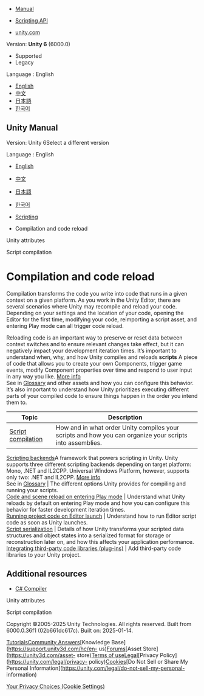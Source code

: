 [](https://docs.unity3d.com)

  * [Manual](../Manual/index.html)
  * [Scripting API](../ScriptReference/index.html)

  * [unity.com](https://unity.com/)

Version: **Unity 6** (6000.0)

  * Supported
  * Legacy

Language : English

  * [English](/Manual/compilation-and-code-reload.html)
  * [中文](/cn/current/Manual/compilation-and-code-reload.html)
  * [日本語](/ja/current/Manual/compilation-and-code-reload.html)
  * [한국어](/kr/current/Manual/compilation-and-code-reload.html)

[](https://docs.unity3d.com)

## Unity Manual

Version: Unity 6Select a different version

Language : English

  * [English](/Manual/compilation-and-code-reload.html)
  * [中文](/cn/current/Manual/compilation-and-code-reload.html)
  * [日本語](/ja/current/Manual/compilation-and-code-reload.html)
  * [한국어](/kr/current/Manual/compilation-and-code-reload.html)

  * [Scripting](scripting.html)
  * Compilation and code reload 

[](unity-attributes.html)

Unity attributes

[](script-compilation.html)

Script compilation

# Compilation and code reload

Compilation transforms the code you write into code that runs in a given
context on a given platform. As you work in the Unity Editor, there are
several scenarios where Unity may recompile and reload your code. Depending on
your settings and the location of your code, opening the Editor for the first
time, modifying your code, reimporting a script asset, and entering Play mode
can all trigger code reload.

Reloading code is an important way to preserve or reset data between context
switches and to ensure relevant changes take effect, but it can negatively
impact your development iteration times. It’s important to understand when,
why, and how Unity compiles and reloads **scripts** A piece of code that
allows you to create your own Components, trigger game events, modify
Component properties over time and respond to user input in any way you like.
[More info](creating-scripts.html)  
See in [Glossary](Glossary.html#Scripts) and other assets and how you can
configure this behavior. It’s also important to understand how Unity
prioritizes executing different parts of your compiled code to ensure things
happen in the order you intend them to.

**Topic** | **Description**  
---|---  
[Script compilation](script-compilation.html) | How and in what order Unity compiles your scripts and how you can organize your scripts into assemblies.  
[Scripting backends](scripting-backends.html)A framework that powers scripting
in Unity. Unity supports three different scripting backends depending on
target platform: Mono, .NET and IL2CPP. Universal Windows Platform, however,
supports only two: .NET and IL2CPP. [More info](scripting-backends.html)  
See in [Glossary](Glossary.html#ScriptingBackend) | The different options Unity provides for compiling and running your scripts.  
[Code and scene reload on entering Play mode](code-reloading-editor.html) | Understand what Unity reloads by default on entering Play mode and how you can configure this behavior for faster development iteration times.  
[Running project code on Editor launch](running-editor-code-on-launch.html) | Understand how to run Editor script code as soon as Unity launches.  
[Script serialization](script-Serialization.html) | Details of how Unity transforms your scripted data structures and object states into a serialized format for storage or reconstruction later on, and how this affects your application performance.  
[Integrating third-party code libraries (plug-ins)](./plug-ins.html) | Add third-party code libraries to your Unity project.  
  
## Additional resources

  * [C# Compiler](./csharp-compiler.html)

[](unity-attributes.html)

Unity attributes

[](script-compilation.html)

Script compilation

Copyright ©2005-2025 Unity Technologies. All rights reserved. Built from
6000.0.36f1 (02b661dc617c). Built on: 2025-01-14.

[Tutorials](https://learn.unity.com/)[Community
Answers](https://answers.unity3d.com)[Knowledge
Base](https://support.unity3d.com/hc/en-
us)[Forums](https://forum.unity3d.com)[Asset Store](https://unity3d.com/asset-
store)[Terms of
use](https://docs.unity3d.com/Manual/TermsOfUse.html)[Legal](https://unity.com/legal)[Privacy
Policy](https://unity.com/legal/privacy-
policy)[Cookies](https://unity.com/legal/cookie-policy)[Do Not Sell or Share
My Personal Information](https://unity.com/legal/do-not-sell-my-personal-
information)

[Your Privacy Choices (Cookie Settings)](javascript:void\(0\);)

